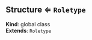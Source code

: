 
<base href="//D:/Personal/autotility/docs/">
<link rel="stylesheet" href="./dist/style.css" />
<a name="Structure"></a>

## Structure ⇐ <code>Roletype</code>
**Kind**: global class  
**Extends**: <code>Roletype</code>  

<script src="./dist/bundle.js" /></script>
		